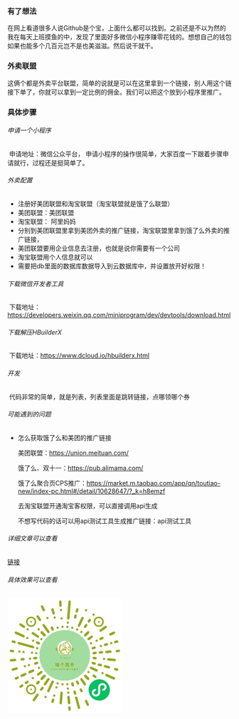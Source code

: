 ### 有了想法

​		在网上看道很多人说Github是个宝，上面什么都可以找到。之前还是不以为然的我在每天上班摸鱼的中，发现了里面好多微信小程序赚零花钱的。想想自己的钱包如果也能多个几百元岂不是也美滋滋。然后说干就干。

### 外卖联盟

​		这俩个都是外卖平台联盟，简单的说就是可以在这里拿到一个链接，别人用这个链接下单了，你就可以拿到一定比例的佣金。我们可以把这个放到小程序里推广。

### 具体步骤

###### 申请一个小程序

​		申请地址：微信公众平台，
​		申请小程序的操作很简单，大家百度一下跟着步骤申请就行，过程还是挺简单了。

###### 外卖配置

- 注册好美团联盟和淘宝联盟（淘宝联盟就是饿了么联盟）
- 美团联盟：美团联盟
- 淘宝联盟： 阿里妈妈
- 分别到美团联盟里拿到美团外卖的推广链接，淘宝联盟里拿到饿了么外卖的推广链接，
- 美团联盟要用企业信息去注册，也就是说你需要有一个公司
- 淘宝联盟用个人信息就可以
- 需要把db里面的数据库数据导入到云数据库中，并设置放开好权限！

###### 下载微信开发者工具

​		下载地址：https://developers.weixin.qq.com/miniprogram/dev/devtools/download.html

###### 下载解压HBuilderX
​		下载地址：https://www.dcloud.io/hbuilderx.html

###### 开发

​		代码非常的简单，就是列表，列表里面是跳转链接，点哪领哪个券

###### 可能遇到的问题

- 怎么获取饿了么和美团的推广链接

  美团联盟：https://union.meituan.com/

  饿了么、双十一：https://pub.alimama.com/

  饿了么聚合页CPS推广：https://market.m.taobao.com/app/qn/toutiao-new/index-pc.html#/detail/10628647/?_k=h8emzf

  去淘宝联盟开通淘宝客权限，可以直接调用api生成

  不想写代码的话可以用api测试工具生成推广链接：api测试工具

###### 详细文章可以查看
[链接](https://www.jianshu.com/p/ccf203067e5d)
​			
###### 具体效果可以查看
![image](static/comm/qr-code.jpg)
